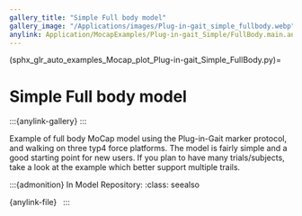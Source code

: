 ```yaml
---
gallery_title: "Simple Full body model"
gallery_image: "/Applications/images/Plug-in-gait_simple_fullbody.webp"
anylink: Application/MocapExamples/Plug-in-gait_Simple/FullBody.main.any
---
```


(sphx_glr_auto_examples_Mocap_plot_Plug-in-gait_Simple_FullBody.py)=

# Simple Full body model

:::{anylink-gallery} 
:::

Example of full body MoCap model using the Plug-in-Gait marker protocol, and
walking on three typ4 force platforms. The model is fairly simple and a good
starting point for new users. If you plan to have many trials/subjects, take
a look at the example which better support multiple trails.


:::{admonition} In Model Repository:
:class: seealso

{anylink-file}` `
:::

